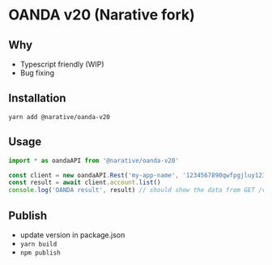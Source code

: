 # OANDA v20 (Narative fork)

## Why

- Typescript friendly (WIP)
- Bug fixing

## Installation

```shell
yarn add @narative/oanda-v20
```

## Usage

```javascript
import * as oandaAPI from '@narative/oanda-v20'

const client = new oandaAPI.Rest('my-app-name', '1234567890qwfpgjluy1234567890', true) // user token on OANDA practice server
const result = await client.account.list()
console.log('OANDA result', result) // should show the data from GET /v3/accounts (https://developer.oanda.com/rest-live-v20/account-ep/)
```

## Publish

- update version in package.json
- `yarn build`
- `npm publish`
